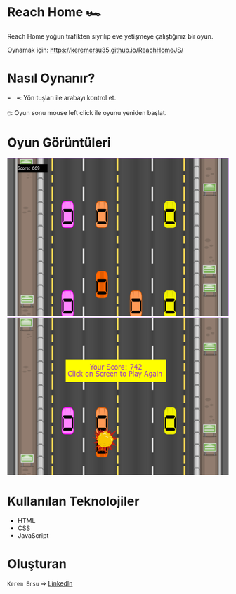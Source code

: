 # Reach Home 🏎️

Reach Home yoğun trafikten sıyrılıp eve yetişmeye çalıştığınız bir oyun. 

Oynamak için: https://keremersu35.github.io/ReachHomeJS/

# Nasıl Oynanır?

`⬅️  ➡️`: Yön tuşları ile arabayı kontrol et.</br></br>
`🖱️`: Oyun sonu mouse left click ile oyunu yeniden başlat.

# Oyun Görüntüleri

<img src="Images/ss1.png" width="600" height="360">  <img src="Images/ss2.png" width="600" height="360">

# Kullanılan Teknolojiler

<ul>
  <li>HTML</li>
  <li>CSS</li>
  <li>JavaScript</li>
</ul>

# Oluşturan

`Kerem Ersu` => [LinkedIn](https://www.linkedin.com/in/kerem-ersu-0082ba194/)

